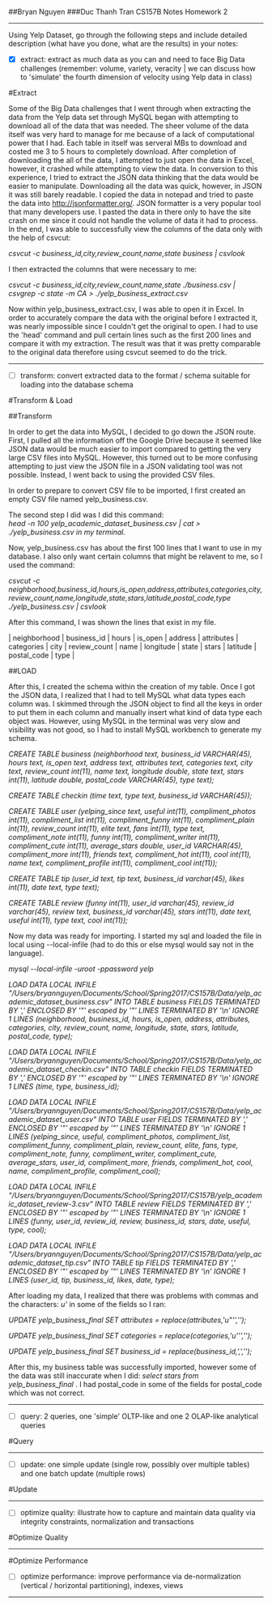 ##Bryan Nguyen
###Duc Thanh Tran
CS157B Notes Homework 2

---

Using Yelp Dataset, go through the following steps and include detailed description (what have you done, what are the results) in your notes:

* [x] extract: extract as much data as you can and need to face Big Data challenges (remember: volume, variety, veracity | we can discuss how to 'simulate' the fourth dimension of velocity using Yelp data in class)

#Extract

  Some of the Big Data challenges that I went through when extracting the data from the Yelp data set through MySQL began with attempting to download all of the data that was needed. The sheer volume of the data itself was very hard to manage for me because of a lack of computational power that I had. Each table in itself was serveral MBs to download and costed me 3 to 5 hours to completely download. After completion of downloading the all of the data, I attempted to just open the data in Excel, however, it crashed while attempting to view the data. In conversion to this experience, I tried to extract the JSON data thinking that the data would be easier to manipulate. Downloading all the data was quick, however, in JSON it was still barely readable. I copied the data in notepad and tried to paste the data into <http://jsonformatter.org/>. JSON formatter is a very popular tool that many developers use. I pasted the data in there only to have the site crash on me since it could not handle the volume of data it had to process. In the end, I was able to successfully view the columns of the data only with the help of csvcut: <br>

  _csvcut -c business_id,city,review_count,name,state business | csvlook_

  I then extracted the columns that were necessary to me:

  _csvcut -c business_id,city,review_count,name,state ./business.csv | csvgrep -c state -m CA  > ./yelp_business_extract.csv_

  Now within yelp_business_extract.csv, I was able to open it in Excel. In order to accurately compare the data with the original before I extracted it, was nearly impossible since I couldn't get the original to open. I had to use the 'head' command and pull certain lines such as the first 200 lines and compare it with my extraction. The result was that it was pretty comparable to the original data therefore using csvcut seemed to do the trick.

---

* [ ] transform: convert extracted data to the format / schema suitable for loading into the database schema

#Transform & Load



  ##Transform

  In order to get the data into MySQL, I decided to go down the JSON route. First, I pulled all the information off the Google Drive because it seemed like JSON data would be much easier to import compared to getting the very large CSV files into MySQL. However, this turned out to be more confusing attempting to just view the JSON file in a JSON validating tool was not possible. Instead, I went back to using the provided CSV files.

  In order to prepare to convert CSV file to be imported, I first created an empty CSV file named yelp_business.csv.

  The second step I did was I did this command: <br>_head -n 100 yelp_academic_dataset_business.csv | cat > ./yelp_business.csv in my terminal._

  Now, yelp_business.csv has about the first 100 lines that I want to use in my database. I also only want certain columns that might be relavent to me, so I used the command:

  _csvcut -c neighborhood,business_id,hours,is_open,address,attributes,categories,city,review_count,name,longitude,state,stars,latitude,postal_code,type ./yelp_business.csv | csvlook_


  After this command, I was shown the lines that exist in my file.

  | neighborhood | business_id | hours | is_open | address | attributes | categories | city | review_count | name | longitude | state | stars | latitude | postal_code | type |



##LOAD

After this, I created the schema within the creation of my table.
Once I got the JSON data, I realized that I had to tell MySQL what data types each column was. I skimmed through the JSON object to find all the keys in order to put them in each column and manually insert what kind of data type each object was. However, using MySQL in the terminal was very slow and visibility was not good, so I had to install MySQL workbench to generate my schema.


_CREATE TABLE business (neighborhood text, business_id VARCHAR(45), hours text, is_open text, address text, attributes text, categories text, city text, review_count int(11), name text, longitude double, state text, stars int(11), latitude double, postal_code VARCHAR(45), type text);_

_CREATE TABLE checkin (time text, type text, business_id VARCHAR(45));_

_CREATE TABLE user (yelping_since text, useful int(11), compliment_photos int(11), compliment_list int(11), compliment_funny int(11), compliment_plain int(11), review_count int(11), elite text, fans int(11), type text, compliment_note int(11), funny int(11), compliment_writer int(11), compliment_cute int(11), average_stars double, user_id VARCHAR(45), compliment_more int(11), friends text, compliment_hot int(11), cool int(11), name text, compliment_profile int(11), compliment_cool int(11));_

_CREATE TABLE tip (user_id text, tip text, business_id varchar(45), likes int(11), date text, type text);_

_CREATE TABLE review (funny int(11), user_id varchar(45), review_id varchar(45), review text, business_id varchar(45), stars int(11), date text, useful int(11), type text, cool int(11));_


Now my data was ready for importing. I started my sql and loaded the file in local using --local-infile (had to do this or else mysql would say not in the language).

_mysql --local-infile -uroot -ppassword yelp_

_LOAD DATA LOCAL INFILE "/Users/bryannguyen/Documents/School/Spring2017/CS157B/Data/yelp_academic_dataset_business.csv"
INTO TABLE business
FIELDS TERMINATED BY ',' ENCLOSED BY '"'
escaped by '"'
LINES TERMINATED BY '\n'
IGNORE 1 LINES
(neighborhood, business_id, hours, is_open, address, attributes, categories, city, review_count, name, longitude, state, stars, latitude, postal_code, type);_

_LOAD DATA LOCAL INFILE "/Users/bryannguyen/Documents/School/Spring2017/CS157B/Data/yelp_academic_dataset_checkin.csv"
INTO TABLE checkin
FIELDS TERMINATED BY ',' ENCLOSED BY '"'
escaped by '"'
LINES TERMINATED BY '\n'
IGNORE 1 LINES
(time, type, business_id);_

_LOAD DATA LOCAL INFILE "/Users/bryannguyen/Documents/School/Spring2017/CS157B/Data/yelp_academic_dataset_user.csv"
INTO TABLE user
FIELDS TERMINATED BY ',' ENCLOSED BY '"'
escaped by '"'
LINES TERMINATED BY '\n'
IGNORE 1 LINES
(yelping_since, useful, compliment_photos, compliment_list, compliment_funny, compliment_plain, review_count, elite, fans, type, compliment_note, funny, compliment_writer, compliment_cute, average_stars, user_id, compliment_more, friends, compliment_hot, cool, name, compliment_profile, compliment_cool);_

_LOAD DATA LOCAL INFILE "/Users/bryannguyen/Documents/School/Spring2017/CS157B/yelp_academic_dataset_review-3.csv"
INTO TABLE review
FIELDS TERMINATED BY ',' ENCLOSED BY '"'
escaped by '"'
LINES TERMINATED BY '\n'
IGNORE 1 LINES
(funny, user_id, review_id, review, business_id, stars, date, useful, type, cool);_

_LOAD DATA LOCAL INFILE "/Users/bryannguyen/Documents/School/Spring2017/CS157B/Data/yelp_academic_dataset_tip.csv"
INTO TABLE tip
FIELDS TERMINATED BY ',' ENCLOSED BY '"'
escaped by '"'
LINES TERMINATED BY '\n'
IGNORE 1 LINES
(user_id, tip, business_id, likes, date, type);_

After loading my data, I realized that there was problems with commas and the characters: _u'_ in some of the fields so I ran:

_UPDATE yelp_business_final
SET attributes = replace(attributes,'u"'','');_

_UPDATE yelp_business_final
SET categories = replace(categories,'u''','');_

_UPDATE yelp_business_final
SET business_id = replace(business_id,',','');_

After this, my business table was successfully imported, however some of the data was still inaccurate when I did: _select stars from yelp_business_final_ . I had postal_code in some of the fields for postal_code which was not correct.

---

* [ ] query: 2 queries, one 'simple' OLTP-like and one 2 OLAP-like analytical queries

#Query

---

* [ ] update: one simple update (single row, possibly over multiple tables) and one batch update (multiple rows)

#Update

---

* [ ] optimize quality: illustrate how to capture and maintain data quality via integrity constraints, normalization and transactions

#Optimize Quality

---

#Optimize Performance

* [ ] optimize performance: improve performance via de-normalization (vertical / horizontal partitioning), indexes, views

---
